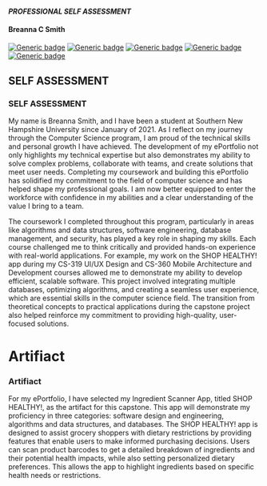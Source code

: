 


####  *PROFESSIONAL SELF ASSESSMENT*
#### Breanna C Smith

[![Generic badge](https://img.shields.io/badge/page_builder-GitHub_Pages-orange.svg)](https://pages.github.com/) [![Generic badge](https://img.shields.io/badge/language-Markdown_\|_HTML-cyan.svg)](https://www.markdownguide.org/) [![Generic badge](https://img.shields.io/badge/collaboration_tool-GitHub_Desktop-purple.svg)](https://desktop.github.com/) [![Generic badge](https://img.shields.io/badge/editor-Markdown_Monster-pink.svg)](https://markdownmonster.west-wind.com/) [![Generic badge](https://img.shields.io/badge/license-MIT-green.svg)](LICENSE)

## SELF ASSESSMENT
### SELF ASSESSMENT

My name is Breanna Smith, and I have been a student at Southern New Hampshire University since January of 2021. As I reflect on my journey through the Computer Science program, I am proud of the technical skills and personal growth I have achieved. The development of my ePortfolio not only highlights my technical expertise but also demonstrates my ability to solve complex problems, collaborate with teams, and create solutions that meet user needs. Completing my coursework and building this ePortfolio has solidified my commitment to the field of computer science and has helped shape my professional goals. I am now better equipped to enter the workforce with confidence in my abilities and a clear understanding of the value I bring to a team.

The coursework I completed throughout this program, particularly in areas like algorithms and data structures, software engineering, database management, and security, has played a key role in shaping my skills. Each course challenged me to think critically and provided hands-on experience with real-world applications. For example, my work on the SHOP HEALTHY! app during my CS-319 UI/UX Design and CS-360 Mobile Architecture and Development courses allowed me to demonstrate my ability to develop efficient, scalable software. This project involved integrating multiple databases, optimizing algorithms, and creating a seamless user experience, which are essential skills in the computer science field. The transition from theoretical concepts to practical applications during the capstone project also helped reinforce my commitment to providing high-quality, user-focused solutions.

#  Artifiact
###  Artifiact

For my ePortfolio, I have selected my Ingredient Scanner App, titled SHOP HEALTHY!, as the artifact for this capstone. This app will demonstrate my proficiency in three categories: software design and engineering, algorithms and data structures, and databases. The SHOP HEALTHY! app is designed to assist grocery shoppers with dietary restrictions by providing features that enable users to make informed purchasing decisions. Users can scan product barcodes to get a detailed breakdown of ingredients and their potential health impacts, while also setting personalized dietary preferences. This allows the app to highlight ingredients based on specific health needs or restrictions. 

